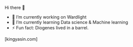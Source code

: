 Hi there 👋


- 🔭 I’m currently working on Wardlight 
- 🌱 I’m currently learning Data science & Machine learning
- ⚡ Fun fact: Diogenes lived in a barrel. 

[kingyasin.com]
